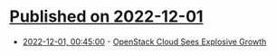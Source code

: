 # [Published on 2022-12-01](index.md)

* [2022-12-01, 00:45:00](https://linux.slashdot.org/story/22/11/30/2241253/openstack-cloud-sees-explosive-growth?utm_source=rss1.0mainlinkanon&utm_medium=feed) - [OpenStack Cloud Sees Explosive Growth](https://linux.slashdot.org/story/22/11/30/2241253/openstack-cloud-sees-explosive-growth?utm_source=rss1.0mainlinkanon&utm_medium=feed)
